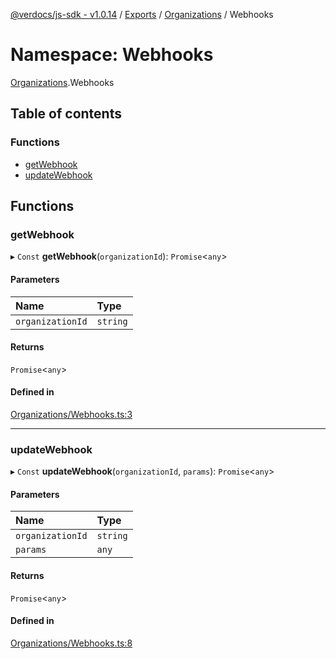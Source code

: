 [@verdocs/js-sdk - v1.0.14](../README.md) / [Exports](../modules.md) / [Organizations](Organizations.md) / Webhooks

# Namespace: Webhooks

[Organizations](Organizations.md).Webhooks

## Table of contents

### Functions

- [getWebhook](Organizations.Webhooks.md#getwebhook)
- [updateWebhook](Organizations.Webhooks.md#updatewebhook)

## Functions

### getWebhook

▸ `Const` **getWebhook**(`organizationId`): `Promise`<`any`\>

#### Parameters

| Name | Type |
| :------ | :------ |
| `organizationId` | `string` |

#### Returns

`Promise`<`any`\>

#### Defined in

[Organizations/Webhooks.ts:3](https://github.com/Verdocs/js-sdk/blob/main/src/Organizations/Webhooks.ts#L3)

___

### updateWebhook

▸ `Const` **updateWebhook**(`organizationId`, `params`): `Promise`<`any`\>

#### Parameters

| Name | Type |
| :------ | :------ |
| `organizationId` | `string` |
| `params` | `any` |

#### Returns

`Promise`<`any`\>

#### Defined in

[Organizations/Webhooks.ts:8](https://github.com/Verdocs/js-sdk/blob/main/src/Organizations/Webhooks.ts#L8)
